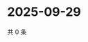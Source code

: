# 2025-09-29

共 0 条

<!-- BEGIN ZHIHUVIDEO -->
<!-- 最后更新时间 Mon Sep 29 2025 08:53:12 GMT+0800 (China Standard Time) -->

<!-- END ZHIHUVIDEO -->
